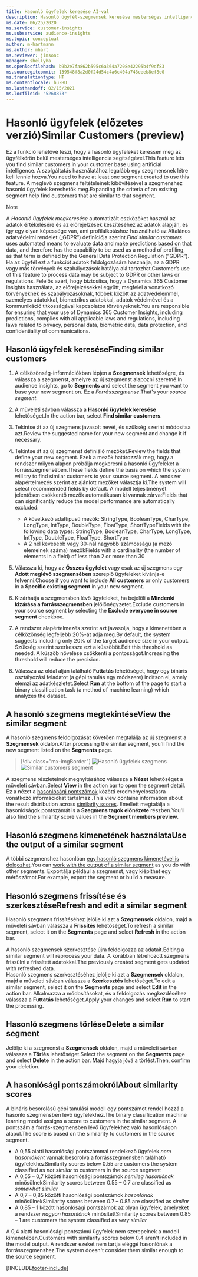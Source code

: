 ```yaml
---
title: Hasonló ügyfelek keresése AI-val
description: Hasonló ügyfél-szegmensek keresése mesterséges intelligenciával.
ms.date: 06/25/2020
ms.service: customer-insights
ms.subservice: audience-insights
ms.topic: conceptual
author: m-hartmann
ms.author: mhart
ms.reviewer: jimsonc
manager: shellyha
ms.openlocfilehash: b9b2e7fa862b595c6a364a7208e42295b4f9df83
ms.sourcegitcommit: 139548f8a2d0f24d54c4a6c404a743eeeb8ef8e0
ms.translationtype: HT
ms.contentlocale: hu-HU
ms.lasthandoff: 02/15/2021
ms.locfileid: "5268873"
---
```

# <a name="similar-customers-preview"></a><span data-ttu-id="1773c-103">Hasonló ügyfelek (előzetes verzió)</span><span class="sxs-lookup"><span data-stu-id="1773c-103">Similar Customers (preview)</span></span>

<span data-ttu-id="1773c-104">Ez a funkció lehetővé teszi, hogy a hasonló ügyfeleket keressen meg az ügyfélkörön belül mesterséges intelligencia segítségével.</span><span class="sxs-lookup"><span data-stu-id="1773c-104">This feature lets you find similar customers in your customer base using artificial intelligence.</span></span> <span data-ttu-id="1773c-105">A szolgáltatás használatához legalább egy szegmensnek létre kell lennie hozva.</span><span class="sxs-lookup"><span data-stu-id="1773c-105">You need to have at least one segment created to use this feature.</span></span> <span data-ttu-id="1773c-106">A meglévő szegmens feltételeinek kibővítésével a szegmenshez hasonló ügyfelek kereshetők meg.</span><span class="sxs-lookup"><span data-stu-id="1773c-106">Expanding the criteria of an existing segment help find customers that are similar to that segment.</span></span>

> [!NOTE]
> <span data-ttu-id="1773c-107">A *Hasonló ügyfelek megkeresése* automatizált eszközöket használ az adatok értékelésére és az előrejelzések készítéséhez az adatok alapján, és így egy olyan képessége van, ami profilalkotáshoz használható az Általános adatvédelmi rendelet („GDPR”) definíciója szerint.</span><span class="sxs-lookup"><span data-stu-id="1773c-107">*Find similar customers* uses automated means to evaluate data and make predictions based on that data, and therefore has the capability to be used as a method of profiling, as that term is defined by the General Data Protection Regulation (“GDPR”).</span></span> <span data-ttu-id="1773c-108">Ha az ügyfél ezt a funkciót adatok feldolgozására használja, az a GDPR vagy más törvények és szabályozások hatálya alá tartozhat.</span><span class="sxs-lookup"><span data-stu-id="1773c-108">Customer’s use of this feature to process data may be subject to GDPR or other laws or regulations.</span></span> <span data-ttu-id="1773c-109">Felelős azért, hogy biztosítsa, hogy a Dynamics 365 Customer Insights használata, az előrejelzésekkel együtt, megfelel a vonatkozó törvényeknek és szabályozásoknak, többek között az adatvédelemmel, személyes adatokkal, biometrikus adatokkal, adatok védelmével és a kommunikáció titkosságával kapcsolatos törvényeknek.</span><span class="sxs-lookup"><span data-stu-id="1773c-109">You are responsible for ensuring that your use of Dynamics 365 Customer Insights, including predictions, complies with all applicable laws and regulations, including laws related to privacy, personal data, biometric data, data protection, and confidentiality of communications.</span></span>

## <a name="finding-similar-customers"></a><span data-ttu-id="1773c-110">Hasonló ügyfelek keresése</span><span class="sxs-lookup"><span data-stu-id="1773c-110">Finding similar customers</span></span>

1. <span data-ttu-id="1773c-111">A célközönség-információkban lépjen a **Szegmensek** lehetőségre, és válassza a szegmenst, amelyre az új szegmenst alapozni szeretné.</span><span class="sxs-lookup"><span data-stu-id="1773c-111">In audience insights, go to **Segments** and select the segment you want to base your new segment on.</span></span> <span data-ttu-id="1773c-112">Ez a *Forrásszegmense*.</span><span class="sxs-lookup"><span data-stu-id="1773c-112">That's your *source segment*.</span></span>

1. <span data-ttu-id="1773c-113">A műveleti sávban válassza a **Hasonló ügyfelek keresése** lehetőséget.</span><span class="sxs-lookup"><span data-stu-id="1773c-113">In the action bar, select **Find similar customers**.</span></span>

1. <span data-ttu-id="1773c-114">Tekintse át az új szegmens javasolt nevét, és szükség szerint módosítsa azt.</span><span class="sxs-lookup"><span data-stu-id="1773c-114">Review the suggested name for your new segment and change it if necessary.</span></span>

1. <span data-ttu-id="1773c-115">Tekintse át az új szegmenst definiáló mezőket.</span><span class="sxs-lookup"><span data-stu-id="1773c-115">Review the fields that define your new segment.</span></span> <span data-ttu-id="1773c-116">Ezek a mezők határozzák meg, hogy a rendszer milyen alapon próbálja megkeresni a hasonló ügyfeleket a forrásszegmensében.</span><span class="sxs-lookup"><span data-stu-id="1773c-116">These fields define the basis on which the system will try to find similar customers to your source segment.</span></span> <span data-ttu-id="1773c-117">A rendszer alapértelmezés szerint az ajánlott mezőket választja ki.</span><span class="sxs-lookup"><span data-stu-id="1773c-117">The system will select recommended fields by default.</span></span>
  <span data-ttu-id="1773c-118">A modell teljesítményét jelentősen csökkentő mezők automatikusan ki vannak zárva:</span><span class="sxs-lookup"><span data-stu-id="1773c-118">Fields that can significantly reduce the model performance are automatically excluded:</span></span>
  
   - <span data-ttu-id="1773c-119">A következő adattípusú mezők: StringType, BooleanType, CharType, LongType, IntType, DoubleType, FloatType, ShortType</span><span class="sxs-lookup"><span data-stu-id="1773c-119">Fields with the following data types: StringType, BooleanType, CharType, LongType, IntType, DoubleType, FloatType, ShortType</span></span>
   - <span data-ttu-id="1773c-120">A 2 nél kevesebb vagy 30-nál nagyobb számosságú (a mező elemeinek száma) mezők</span><span class="sxs-lookup"><span data-stu-id="1773c-120">Fields with a cardinality (the number of elements in a field) of less than 2 or more than 30</span></span>

1. <span data-ttu-id="1773c-121">Válassza ki, hogy az **Összes ügyfelet** vagy csak az új szegmens egy **Adott meglévő szegmensében** szereplő ügyfeleket kívánja-e felvenni.</span><span class="sxs-lookup"><span data-stu-id="1773c-121">Choose if you want to include **All customers** or only customers in a **Specific existing segment** in your new segment.</span></span>

1. <span data-ttu-id="1773c-122">Kizárhatja a szegmensben lévő ügyfeleket, ha bejelöli a **Mindenki kizárása a forrásszegmensben** jelölőnégyzetet.</span><span class="sxs-lookup"><span data-stu-id="1773c-122">Exclude customers in your source segment by selecting the **Exclude everyone in source segment** checkbox.</span></span>

1. <span data-ttu-id="1773c-123">A rendszer alapértelmezés szerint azt javasolja, hogy a kimenetében a célközönség legfeljebb 20%-át adja meg.</span><span class="sxs-lookup"><span data-stu-id="1773c-123">By default, the system suggests including only 20% of the target audience size in your output.</span></span> <span data-ttu-id="1773c-124">Szükség szerint szerkessze ezt a küszöböt.</span><span class="sxs-lookup"><span data-stu-id="1773c-124">Edit this threshold as needed.</span></span> <span data-ttu-id="1773c-125">A küszöb növelése csökkenti a pontosságot.</span><span class="sxs-lookup"><span data-stu-id="1773c-125">Increasing the threshold will reduce the precision.</span></span>

1. <span data-ttu-id="1773c-126">Válassza az oldal alján található **Futtatás** lehetőséget, hogy egy bináris osztályozási feladatot (a gépi tanulás egy módszere) indítson el, amely elemzi az adatkészletet.</span><span class="sxs-lookup"><span data-stu-id="1773c-126">Select **Run** at the bottom of the page to start a binary classification task (a method of machine learning) which analyzes the dataset.</span></span>

## <a name="view-the-similar-segment"></a><span data-ttu-id="1773c-127">A hasonló szegmens megtekintése</span><span class="sxs-lookup"><span data-stu-id="1773c-127">View the similar segment</span></span>

<span data-ttu-id="1773c-128">A hasonló szegmens feldolgozását követően megtalálja az új szegmenst a **Szegmensek** oldalon.</span><span class="sxs-lookup"><span data-stu-id="1773c-128">After processing the similar segment, you'll find the new segment listed on the **Segments** page.</span></span>

> [!div class="mx-imgBorder"]
> <span data-ttu-id="1773c-129">![Hasonló ügyfelek szegmens](media/expanded-segment.png "Hasonló ügyfelek szegmens")</span><span class="sxs-lookup"><span data-stu-id="1773c-129">![Similar customers segment](media/expanded-segment.png "Similar customers segment")</span></span>

<span data-ttu-id="1773c-130">A szegmens részleteinek megnyitásához válassza a **Nézet** lehetőséget a műveleti sávban.</span><span class="sxs-lookup"><span data-stu-id="1773c-130">Select **View** in the action bar to open the segment detail.</span></span> <span data-ttu-id="1773c-131">Ez a nézet a [hasonlósági pontszámok](#about-similarity-scores) közötti eredményeloszlásra vonatkozó információkat tartalmaz .</span><span class="sxs-lookup"><span data-stu-id="1773c-131">This view contains information about the result distribution across [similarity scores](#about-similarity-scores).</span></span> <span data-ttu-id="1773c-132">Emellett megtalálja a hasonlóságok pontszámát is a **Szegmens tagok előnézete** részben.</span><span class="sxs-lookup"><span data-stu-id="1773c-132">You'll also find the similarity score values in the **Segment members preview**.</span></span>

## <a name="use-the-output-of-a-similar-segment"></a><span data-ttu-id="1773c-133">Hasonló szegmens kimenetének használata</span><span class="sxs-lookup"><span data-stu-id="1773c-133">Use the output of a similar segment</span></span>

<span data-ttu-id="1773c-134">A többi szegmenshez hasonlóan [egy hasonló szegmens kimenetével is dolgozhat](segments.md).</span><span class="sxs-lookup"><span data-stu-id="1773c-134">You can [work with the output of a similar segment](segments.md) as you do with other segments.</span></span> <span data-ttu-id="1773c-135">Exportálja például a szegmenst, vagy kiépíthet egy mérőszámot.</span><span class="sxs-lookup"><span data-stu-id="1773c-135">For example, export the segment or build a measure.</span></span>

## <a name="refresh-and-edit-a-similar-segment"></a><span data-ttu-id="1773c-136">Hasonló szegmens frissítése és szerkesztése</span><span class="sxs-lookup"><span data-stu-id="1773c-136">Refresh and edit a similar segment</span></span>

<span data-ttu-id="1773c-137">Hasonló szegmens frissítéséhez jelölje ki azt a **Szegmensek** oldalon, majd a műveleti sávban válassza a **Frissítés** lehetőséget.</span><span class="sxs-lookup"><span data-stu-id="1773c-137">To refresh a similar segment, select it on the **Segments** page and select **Refresh** in the action bar.</span></span>

<span data-ttu-id="1773c-138">A hasonló szegmensek szerkesztése újra feldolgozza az adatait.</span><span class="sxs-lookup"><span data-stu-id="1773c-138">Editing a similar segment will reprocess your data.</span></span> <span data-ttu-id="1773c-139">A korábban létrehozott szegmens frissülni a frissített adatokkal.</span><span class="sxs-lookup"><span data-stu-id="1773c-139">The previously created segment gets updated with refreshed data.</span></span>    
<span data-ttu-id="1773c-140">Hasonló szegmens szerkesztéséhez jelölje ki azt a **Szegmensek** oldalon, majd a műveleti sávban válassza a **Szerkesztés** lehetőséget.</span><span class="sxs-lookup"><span data-stu-id="1773c-140">To edit a similar segment, select it on the **Segments** page and select **Edit** in the action bar.</span></span> <span data-ttu-id="1773c-141">Alkalmazza a módosításokat, és a feldolgozás megkezdéséhez válassza a **Futtatás** lehetőséget.</span><span class="sxs-lookup"><span data-stu-id="1773c-141">Apply your changes and select **Run** to start the processing.</span></span>

## <a name="delete-a-similar-segment"></a><span data-ttu-id="1773c-142">Hasonló szegmens törlése</span><span class="sxs-lookup"><span data-stu-id="1773c-142">Delete a similar segment</span></span>

<span data-ttu-id="1773c-143">Jelölje ki a szegmenst a **Szegmensek** oldalon, majd a műveleti sávban válassza a **Törlés** lehetőséget.</span><span class="sxs-lookup"><span data-stu-id="1773c-143">Select the segment on the **Segments** page and select **Delete** in the action bar.</span></span> <span data-ttu-id="1773c-144">Majd hagyja jóvá a törlést.</span><span class="sxs-lookup"><span data-stu-id="1773c-144">Then, confirm your deletion.</span></span>

## <a name="about-similarity-scores"></a><span data-ttu-id="1773c-145">A hasonlósági pontszámokról</span><span class="sxs-lookup"><span data-stu-id="1773c-145">About similarity scores</span></span>

<span data-ttu-id="1773c-146">A bináris besorolású gépi tanulási modell egy pontszámot rendel hozzá a hasonló szegmensben lévő ügyfelekhez.</span><span class="sxs-lookup"><span data-stu-id="1773c-146">The binary classification machine learning model assigns a score to customers in the similar segment.</span></span> <span data-ttu-id="1773c-147">A pontszám a forrás-szegmensben lévő ügyfelekhez való hasonlóságon alapul.</span><span class="sxs-lookup"><span data-stu-id="1773c-147">The score is based on the similarity to customers in the source segment.</span></span>

- <span data-ttu-id="1773c-148">A 0,55 alatti hasonlósági pontszámmal rendelkező ügyfelek *nem hasonlóként* vannak besorolva a forrásszegmensben található ügyfelekhez</span><span class="sxs-lookup"><span data-stu-id="1773c-148">Similarity scores below 0.55 are customers the system classified as *not similar* to customers in the source segment</span></span>
- <span data-ttu-id="1773c-149">A 0,55 – 0,7 közötti hasonlósági pontszámok *némileg hasonlónak* minősülnek</span><span class="sxs-lookup"><span data-stu-id="1773c-149">Similarity scores between 0.55 – 0.7 are classified as *somewhat similar*</span></span>
- <span data-ttu-id="1773c-150">A 0,7 – 0,85 közötti hasonlósági pontszámok *hasonlónak* minősülnek</span><span class="sxs-lookup"><span data-stu-id="1773c-150">Similarity scores between 0.7 – 0.85 are classified as *similar*</span></span>
- <span data-ttu-id="1773c-151">A 0,85 – 1 között hasonlósági pontszámok az olyan ügyfelek, amelyeket a rendszer *nagyon hasonlónak* minősített</span><span class="sxs-lookup"><span data-stu-id="1773c-151">Similarity scores between 0.85 – 1 are customers the system classified as *very similar*</span></span>

<span data-ttu-id="1773c-152">A 0,4 alatti hasonlósági pontszámú ügyfelek nem szerepelnek a modell kimenetében.</span><span class="sxs-lookup"><span data-stu-id="1773c-152">Customers with similarity scores below 0.4 aren't included in the model output.</span></span> <span data-ttu-id="1773c-153">A rendszer ezeket nem tartja eléggé hasonlónak a forrásszegmenshez.</span><span class="sxs-lookup"><span data-stu-id="1773c-153">The system doesn't consider them similar enough to the source segment.</span></span>


[!INCLUDE[footer-include](../includes/footer-banner.md)]